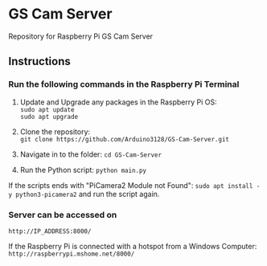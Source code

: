 # GS Cam Server  

Repository for Raspberry Pi GS Cam Server  
  
## Instructions  

### Run the following commands in the Raspberry Pi Terminal  

1. Update and Upgrade any packages in the Raspberry Pi OS:  
`sudo apt update`  
`sudo apt upgrade`

2. Clone the repository:  
`git clone https://github.com/Arduino3128/GS-Cam-Server.git`  
  
3. Navigate in to the folder:
`cd GS-Cam-Server`
  
4. Run the Python script:
`python main.py`

If the scripts ends with "PiCamera2 Module not Found":
`sudo apt install -y python3-picamera2`
and run the script again.

### Server can be accessed on

`http://IP_ADDRESS:8000/`

If the Raspberry Pi is connected with a hotspot from a Windows Computer:
`http://raspberrypi.mshome.net/8000/`
